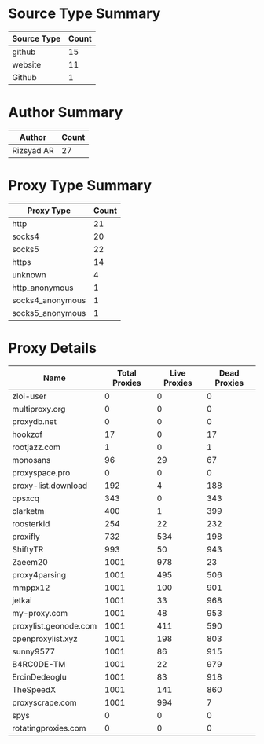 # Source Type Summary

| Source Type | Count |
|-------------|-------|
| github | 15 |
| website | 11 |
| Github | 1 |


# Author Summary

| Author | Count |
|--------|-------|
| Rizsyad AR | 27 |


# Proxy Type Summary

| Proxy Type | Count |
|------------|-------|
| http | 21 |
| socks4 | 20 |
| socks5 | 22 |
| https | 14 |
| unknown | 4 |
| http_anonymous | 1 |
| socks4_anonymous | 1 |
| socks5_anonymous | 1 |


# Proxy Details

| Name | Total Proxies | Live Proxies | Dead Proxies |
|------|---------------|--------------|---------------|
| zloi-user | 0 | 0 | 0 |
| multiproxy.org | 0 | 0 | 0 |
| proxydb.net | 0 | 0 | 0 |
| hookzof | 17 | 0 | 17 |
| rootjazz.com | 1 | 0 | 1 |
| monosans | 96 | 29 | 67 |
| proxyspace.pro | 0 | 0 | 0 |
| proxy-list.download | 192 | 4 | 188 |
| opsxcq | 343 | 0 | 343 |
| clarketm | 400 | 1 | 399 |
| roosterkid | 254 | 22 | 232 |
| proxifly | 732 | 534 | 198 |
| ShiftyTR | 993 | 50 | 943 |
| Zaeem20 | 1001 | 978 | 23 |
| proxy4parsing | 1001 | 495 | 506 |
| mmppx12 | 1001 | 100 | 901 |
| jetkai | 1001 | 33 | 968 |
| my-proxy.com | 1001 | 48 | 953 |
| proxylist.geonode.com | 1001 | 411 | 590 |
| openproxylist.xyz | 1001 | 198 | 803 |
| sunny9577 | 1001 | 86 | 915 |
| B4RC0DE-TM | 1001 | 22 | 979 |
| ErcinDedeoglu | 1001 | 83 | 918 |
| TheSpeedX | 1001 | 141 | 860 |
| proxyscrape.com | 1001 | 994 | 7 |
| spys | 0 | 0 | 0 |
| rotatingproxies.com | 0 | 0 | 0 |
